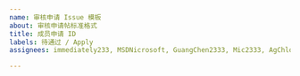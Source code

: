 ```yaml
---
name: 审核申请 Issue 模板
about: 审核申请帖标准格式
title: 成员申请 ID
labels: 待通过 / Apply
assignees: immediately233, MSDNicrosoft, GuangChen2333, Mic2333, AgChlorine

---
```




